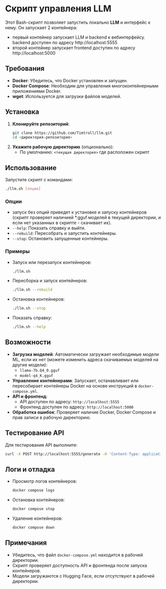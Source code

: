 # Скрипт управления LLM

Этот Bash-скрипт позволяет запустить локально **LLM** и интерфейс к нему. Он запускает 2 контейнера:

- первый контейнер запускает LLM и backend к вебинтерфейсу. backend доступен по адресу http://localhost:5555
- второй контейнер запускает frontend доступен по адресу http://localhost:5000

## Требования
- **Docker**: Убедитесь, что Docker установлен и запущен.
- **Docker Compose**: Необходим для управления многоконтейнерными приложениями Docker.
- **wget**: Используется для загрузки файлов моделей.

## Установка
1. **Клонируйте репозиторий**:
   ```bash
   git clone https://github.com/Timtroll/llm.git
   cd <директория-репозитория>
   ```
2. **Укажите рабочую директорию** (опционально):
   - По умолчанию: `<текущая директория>` где расположен скрипт

## Использование
Запустите скрипт с командами:
```bash
./llm.sh [опции]
```

### Опции
- запуск без опций приведет к установке и запуску контейнеров (скрипт проверяет наличией *.gguf моделей в текущей директории, и если нет указанных в скрипте - скачивает их).
- `--help`: Показать справку и выйти.
- `--rebuild`: Пересобрать и запустить контейнеры.
- `--stop`: Остановить запущенные контейнеры.

### Примеры
- Запуск или перезапуск контейнеров:
  ```bash
  ./llm.sh
  ```
- Пересборка и запуск контейнеров:
  ```bash
  ./llm.sh --rebuild
  ```
- Остановка контейнеров:
  ```bash
  ./llm.sh --stop
  ```
- Показать справку:
  ```bash
  ./llm.sh --help
  ```

## Возможности
- **Загрузка моделей**: Автоматически загружает необходимые модели ML, если их нет (можете изменить адреса скачиваемых моделей на другие модели):
  - `llama-7b.Q4_0.gguf`
  - `model-q4_K.gguf`
- **Управление контейнерами**: Запускает, останавливает или пересобирает контейнеры Docker на основе инструкций в `docker-compose.yml`.
- **API и фронтенд**:
  - API доступен по адресу: `http://localhost:5555`
  - Фронтенд доступен по адресу: `http://localhost:5000`
- **Обработка ошибок**: Проверяет наличие Docker, Docker Compose и прав записи в рабочую директорию.

## Тестирование API
Для тестирования API выполните:
```bash
curl -X POST http://localhost:5555/generate -H 'Content-Type: application/json' -d '{"text": "Привет, как дела?"}'
```

## Логи и отладка
- Просмотр логов контейнеров:
  ```bash
  docker compose logs
  ```
- Остановка контейнеров:
  ```bash
  docker compose stop
  ```
- Удаление контейнеров:
  ```bash
  docker compose down
  ```

## Примечания
- Убедитесь, что файл `docker-compose.yml` находится в рабочей директории.
- Скрипт проверяет доступность API и фронтенда после запуска контейнеров.
- Модели загружаются с Hugging Face, если отсутствуют в рабочей директории.
